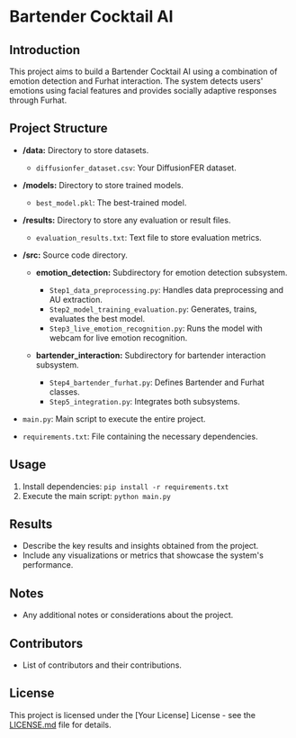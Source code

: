 # Bartender Cocktail AI

## Introduction
This project aims to build a Bartender Cocktail AI using a combination of emotion detection and Furhat interaction. The system detects users' emotions using facial features and provides socially adaptive responses through Furhat.

## Project Structure
- **/data:** Directory to store datasets.
  - `diffusionfer_dataset.csv`: Your DiffusionFER dataset.

- **/models:** Directory to store trained models.
  - `best_model.pkl`: The best-trained model.

- **/results:** Directory to store any evaluation or result files.
  - `evaluation_results.txt`: Text file to store evaluation metrics.

- **/src:** Source code directory.
  - **emotion_detection:** Subdirectory for emotion detection subsystem.
    - `Step1_data_preprocessing.py`: Handles data preprocessing and AU extraction.
    - `Step2_model_training_evaluation.py`: Generates, trains, evaluates the best model.
    - `Step3_live_emotion_recognition.py`: Runs the model with webcam for live emotion recognition.

  - **bartender_interaction:** Subdirectory for bartender interaction subsystem.
    - `Step4_bartender_furhat.py`: Defines Bartender and Furhat classes.
    - `Step5_integration.py`: Integrates both subsystems.

- `main.py`: Main script to execute the entire project.

- `requirements.txt`: File containing the necessary dependencies.

## Usage
1. Install dependencies: `pip install -r requirements.txt`
2. Execute the main script: `python main.py`

## Results
- Describe the key results and insights obtained from the project.
- Include any visualizations or metrics that showcase the system's performance.

## Notes
- Any additional notes or considerations about the project.

## Contributors
- List of contributors and their contributions.

## License
This project is licensed under the [Your License] License - see the [LICENSE.md](LICENSE.md) file for details.
